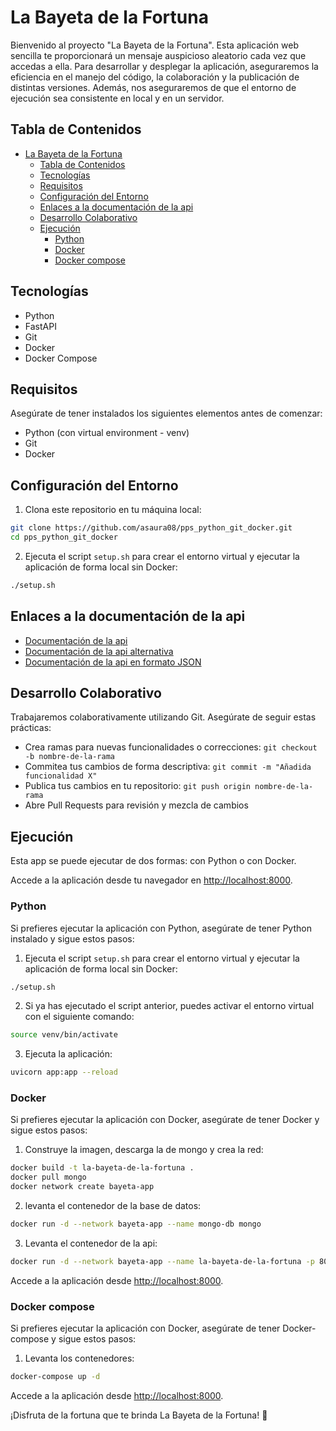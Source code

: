 # La Bayeta de la Fortuna

Bienvenido al proyecto "La Bayeta de la Fortuna". Esta aplicación web sencilla te proporcionará un mensaje auspicioso aleatorio cada vez que accedas a ella. Para desarrollar y desplegar la aplicación, aseguraremos la eficiencia en el manejo del código, la colaboración y la publicación de distintas versiones. Además, nos aseguraremos de que el entorno de ejecución sea consistente en local y en un servidor.

## Tabla de Contenidos

- [La Bayeta de la Fortuna](#la-bayeta-de-la-fortuna)
  - [Tabla de Contenidos](#tabla-de-contenidos)
  - [Tecnologías](#tecnologías)
  - [Requisitos](#requisitos)
  - [Configuración del Entorno](#configuración-del-entorno)
  - [Enlaces a la documentación de la api](#enlaces-a-la-documentación-de-la-api)
  - [Desarrollo Colaborativo](#desarrollo-colaborativo)
  - [Ejecución](#ejecución)
    - [Python](#python)
    - [Docker](#docker)
    - [Docker compose](#docker-compose)

## Tecnologías

- Python
- FastAPI
- Git
- Docker
- Docker Compose

## Requisitos

Asegúrate de tener instalados los siguientes elementos antes de comenzar:

- Python (con virtual environment - venv)
- Git
- Docker

## Configuración del Entorno

1. Clona este repositorio en tu máquina local:

```bash
git clone https://github.com/asaura08/pps_python_git_docker.git
cd pps_python_git_docker
```

2. Ejecuta el script `setup.sh` para crear el entorno virtual y ejecutar la aplicación de forma local sin Docker:

```bash
./setup.sh
```

## Enlaces a la documentación de la api

- [Documentación de la api](http://localhost:8000/docs)
- [Documentación de la api alternativa](http://localhost:8000/redoc) 
- [Documentación de la api en formato JSON](http://localhost:8000/openapi.json)

## Desarrollo Colaborativo

Trabajaremos colaborativamente utilizando Git. Asegúrate de seguir estas prácticas:

- Crea ramas para nuevas funcionalidades o correcciones: `git checkout -b nombre-de-la-rama`
- Commitea tus cambios de forma descriptiva: `git commit -m "Añadida funcionalidad X"`
- Publica tus cambios en tu repositorio: `git push origin nombre-de-la-rama`
- Abre Pull Requests para revisión y mezcla de cambios

## Ejecución

Esta app se puede ejecutar de dos formas: con Python o con Docker.


Accede a la aplicación desde tu navegador en [http://localhost:8000](http://localhost:8000).

### Python

Si prefieres ejecutar la aplicación con Python, asegúrate de tener Python instalado y sigue estos pasos:

1. Ejecuta el script `setup.sh` para crear el entorno virtual y ejecutar la aplicación de forma local sin Docker:

```bash
./setup.sh
```

2. Si ya has ejecutado el script anterior, puedes activar el entorno virtual con el siguiente comando:

```bash
source venv/bin/activate
```

3. Ejecuta la aplicación:

```bash
uvicorn app:app --reload
```
### Docker

Si prefieres ejecutar la aplicación con Docker, asegúrate de tener Docker y sigue estos pasos:

1. Construye la imagen, descarga la de mongo y crea la red:

```bash
docker build -t la-bayeta-de-la-fortuna .
docker pull mongo
docker network create bayeta-app 
```

2. levanta el contenedor de la base de datos:

```bash
docker run -d --network bayeta-app --name mongo-db mongo
```

3. Levanta el contenedor de la api:

```bash
docker run -d --network bayeta-app --name la-bayeta-de-la-fortuna -p 8000:8000 la-bayeta-de-la-fortuna
```

Accede a la aplicación desde [http://localhost:8000](http://localhost:8000).


### Docker compose


Si prefieres ejecutar la aplicación con Docker, asegúrate de tener Docker-compose y sigue estos pasos:

1. Levanta los contenedores:

```bash
docker-compose up -d
```

Accede a la aplicación desde [http://localhost:8000](http://localhost:8000).

¡Disfruta de la fortuna que te brinda La Bayeta de la Fortuna! 🌟